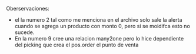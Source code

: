 Oberservaciones:
- el la numero 2 tal como me menciona en el archivo solo sale la alerta cuando se agrega un producto con monto 0, 
pero si se moidifca esto no sucede.
- En la numero 9 cree una relacion many2one pero lo hice dependiente del picking que crea el pos.order el punto de venta
